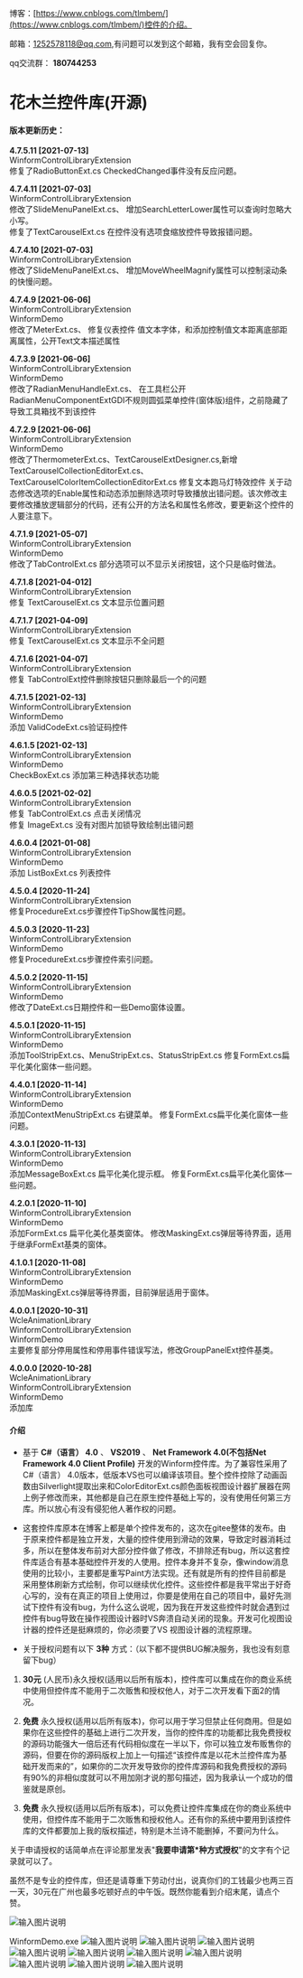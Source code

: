 博客：[https://www.cnblogs.com/tlmbem/](https://www.cnblogs.com/tlmbem/)控件的介绍。

邮箱：1252578118@qq.com,有问题可以发到这个邮箱，我有空会回复你。

qq交流群： **180744253** 


# 花木兰控件库(开源)

#### 版本更新历史：
         
**4.7.5.11       [2021-07-13]**   
WinformControlLibraryExtension      
修复了RadioButtonExt.cs CheckedChanged事件没有反应问题。 
                
**4.7.4.11       [2021-07-03]**   
WinformControlLibraryExtension      
修改了SlideMenuPanelExt.cs、 增加SearchLetterLower属性可以查询时忽略大小写。  
修复了TextCarouselExt.cs 在控件没有选项食缩放控件导致报错问题。 
          
**4.7.4.10       [2021-07-03]**   
WinformControlLibraryExtension      
修改了SlideMenuPanelExt.cs、 增加MoveWheelMagnify属性可以控制滚动条的快慢问题。 
        
**4.7.4.9       [2021-06-06]**   
WinformControlLibraryExtension   
WinformDemo    
修改了MeterExt.cs、 修复仪表控件 值文本字体，和添加控制值文本距离底部距离属性，公开Text文本描述属性
    
**4.7.3.9       [2021-06-06]**   
WinformControlLibraryExtension   
WinformDemo    
修改了RadianMenuHandleExt.cs、 在工具栏公开RadianMenuComponentExtGDI不规则圆弧菜单控件(窗体版)组件，之前隐藏了导致工具箱找不到该控件 
  
**4.7.2.9       [2021-06-06]**   
WinformControlLibraryExtension   
WinformDemo    
修改了ThermometerExt.cs、TextCarouselExtDesigner.cs,新增TextCarouselCollectionEditorExt.cs、TextCarouselColorItemCollectionEditorExt.cs 
修复文本跑马灯特效控件 关于动态修改选项的Enable属性和动态添加删除选项时导致播放出错问题。该次修改主要修改播放逻辑部分的代码，还有公开的方法名和属性名修改，要更新这个控件的人要注意下。   
  
**4.7.1.9       [2021-05-07]**   
WinformControlLibraryExtension   
WinformDemo    
修改了TabControlExt.cs 部分选项可以不显示关闭按钮，这个只是临时做法。  
  
**4.7.1.8       [2021-04-012]**  
WinformControlLibraryExtension  
 修复   TextCarouselExt.cs 文本显示位置问题       

**4.7.1.7       [2021-04-09]**  
WinformControlLibraryExtension  
 修复   TextCarouselExt.cs 文本显示不全问题     

**4.7.1.6       [2021-04-07]**  
WinformControlLibraryExtension  
 修复   TabControlExt控件删除按钮只删除最后一个的问题      

**4.7.1.5       [2021-02-13]**  
WinformControlLibraryExtension   
WinformDemo   
 添加   ValidCodeExt.cs验证码控件   

**4.6.1.5       [2021-02-13]**  
WinformControlLibraryExtension   
WinformDemo   
 CheckBoxExt.cs 添加第三种选择状态功能   

**4.6.0.5       [2021-02-02]**  
WinformControlLibraryExtension   
修复 TabControlExt.cs 点击关闭情况  
修复 ImageExt.cs 没有对图片加锁导致绘制出错问题   

**4.6.0.4       [2021-01-08]**  
WinformControlLibraryExtension   
WinformDemo   
添加 ListBoxExt.cs 列表控件   

**4.5.0.4       [2020-11-24]**  
WinformControlLibraryExtension  
修复ProcedureExt.cs步骤控件TipShow属性问题。 

**4.5.0.3       [2020-11-23]**  
WinformControlLibraryExtension  
WinformDemo   
修复ProcedureExt.cs步骤控件索引问题。 

**4.5.0.2       [2020-11-15]**  
WinformControlLibraryExtension  
WinformDemo   
修改了DateExt.cs日期控件和一些Demo窗体设置。 

**4.5.0.1       [2020-11-15]**  
WinformControlLibraryExtension  
WinformDemo   
添加ToolStripExt.cs、MenuStripExt.cs、StatusStripExt.cs
修复FormExt.cs扁平化美化窗体一些问题。 

**4.4.0.1       [2020-11-14]**  
WinformControlLibraryExtension  
WinformDemo   
添加ContextMenuStripExt.cs 右键菜单。
修复FormExt.cs扁平化美化窗体一些问题。 

**4.3.0.1       [2020-11-13]**  
WinformControlLibraryExtension  
WinformDemo   
添加MessageBoxExt.cs 扁平化美化提示框。
修复FormExt.cs扁平化美化窗体一些问题。 

**4.2.0.1       [2020-11-10]**  
WinformControlLibraryExtension  
WinformDemo   
添加FormExt.cs 扁平化美化基类窗体。
修改MaskingExt.cs弹层等待界面，适用于继承FormExt基类的窗体。 

**4.1.0.1       [2020-11-08]**  
WinformControlLibraryExtension  
WinformDemo   
添加MaskingExt.cs弹层等待界面，目前弹层适用于窗体。 

**4.0.0.1       [2020-10-31]**  
WcleAnimationLibrary   
WinformControlLibraryExtension  
WinformDemo   
主要修复部分停用属性和停用事件错误写法，修改GroupPanelExt控件基类。 

**4.0.0.0       [2020-10-28]**  
WcleAnimationLibrary  
WinformControlLibraryExtension  
WinformDemo  
添加库



#### 介绍
- 基于  **C#（语言） 4.0**  、 **VS2019**  、 **Net Framework 4.0(不包括Net Framework 4.0 Client Profile)**  开发的Winform控件库。为了兼容性采用了C#（语言） 4.0版本，低版本VS也可以编译该项目。整个控件控除了动画函数由Silverlight提取出来和ColorEditorExt.cs颜色面板视图设计器扩展器在网上例子修改而来，其他都是自己在原生控件基础上写的，没有使用任何第三方库。所以放心有没有侵犯他人著作权的问题。
- 这套控件库原本在博客上都是单个控件发布的，这次在gitee整体的发布。由于原来控件都是独立开发，大量的控件使用到滑动的效果，导致定时器消耗过多，所以在整体发布前对大部分控件做了修改，不排除还有bug，所以这套控件库适合有基本基础控件开发的人使用。控件本身并不复杂，像window消息使用的比较小，主要都是重写Paint方法实现。还有就是所有的控件目前都是采用整体刷新方式绘制，你可以继续优化控件。这些控件都是我平常出于好奇心写的，没有在真正的项目上使用过，你要是使用在自己的项目中，最好先测试下控件有没有bug，为什么这么说呢，因为我在开发这些控件时就会遇到过控件有bug导致在操作视图设计器时VS奔溃自动关闭的现象。开发可化视图设计器的控件还是挺麻烦的，你必须要了VS 视图设计器的流程原理。

- 关于授权问题有以下 **3种** 方式：（以下都不提供BUG解决服务，我也没有刻意留下bug）
1.  **30元** (人民币)永久授权(适用以后所有版本)，控件库可以集成在你的商业系统中使用但控件库不能用于二次贩售和授权他人，对于二次开发看下面2的情况。
2.  **免费** 永久授权(适用以后所有版本)，你可以用于学习但禁止任何商用。但是如果你在这些控件的基础上进行二次开发，当你的控件库的功能都比我免费授权的源码功能强大一倍后还有代码相似度在一半以下，你可以独立发布贩售你的源码，但要在你的源码版权上加上一句描述“该控件库是以花木兰控件库为基础开发而来的”，如果你的二次开发导致你的控件库源码和我免费授权的源码有90%的非相似度就可以不用加刚才说的那句描述，因为我承认一个成功的借鉴就是原创。

3.  **免费** 永久授权(适用以后所有版本)，可以免费让控件库集成在你的商业系统中使用，但控件库不能用于二次贩售和授权他人。还有你的系统中要用到该控件库的文件都要加上我的版权描述，特别是木兰诗不能删掉，不要问为什么。

 关于申请授权的话简单点在评论那里发表"**我要申请第*种方式授权**"的文字有个记录就可以了。

虽然不是专业的控件库，但还是请尊重下劳动付出，说真你们的工钱最少也两三百一天，30元在广州也最多吃顿好点的中午饭。既然你能看到介绍末尾，请点个赞。

![输入图片说明](https://images.gitee.com/uploads/images/2020/1029/095745_34ae7c16_7974552.png "Snipaste_2020-10-29_09-57-25.png")

WinformDemo.exe
![输入图片说明](https://images.gitee.com/uploads/images/2021/0507/202704_c7d7bf84_7974552.gif "13.gif")
![输入图片说明](https://images.gitee.com/uploads/images/2020/1110/113721_b73e4a1c_7974552.png "撕纸效果_Snipaste_2020-11-10_11-35-48.png")
![输入图片说明](https://images.gitee.com/uploads/images/2020/1110/114026_9faa9cb4_7974552.gif "zz (26).gif")
![输入图片说明](https://images.gitee.com/uploads/images/2020/1110/114324_8eb63922_7974552.gif "zz (27).gif")
![输入图片说明](https://images.gitee.com/uploads/images/2020/1110/114653_c7406475_7974552.gif "zz (28).gif")
![输入图片说明](https://images.gitee.com/uploads/images/2020/1110/115054_e8c3a933_7974552.gif "zz (29).gif")
![输入图片说明](https://images.gitee.com/uploads/images/2020/1110/115342_867c8db8_7974552.gif "zz (30).gif")
![输入图片说明](https://images.gitee.com/uploads/images/2020/1108/150809_633488b3_7974552.gif "zz (24).gif")
![输入图片说明](https://images.gitee.com/uploads/images/2020/1113/100304_cbb30d0b_7974552.png "Snipaste_2020-11-13_10-00-50.png")
![输入图片说明](https://images.gitee.com/uploads/images/2021/0108/195533_13988778_7974552.png "Snipaste_2021-01-08_19-54-54.png")
